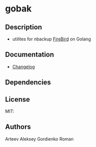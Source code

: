 # gobak

## Description
 * utilites for nbackup [FireBird](http://firebirdsql.org) on Golang

## Documentation
 * [Changelog](changelog.txt)
## Dependencies

## License
MIT:

## Authors
Arteev Aleksey
Gordienko Roman
